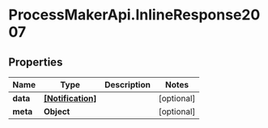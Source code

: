 # ProcessMakerApi.InlineResponse2007

## Properties

Name | Type | Description | Notes
------------ | ------------- | ------------- | -------------
**data** | [**[Notification]**](Notification.md) |  | [optional] 
**meta** | **Object** |  | [optional] 


